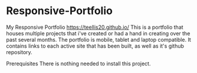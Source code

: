 # Responsive-Portfolio

My Responsive Portfolio https://teellis20.github.io/
This is a portfolio that houses multiple projects that i've created or had a hand in creating over the past several months. The portfolio is mobile, tablet and laptop compatible. It contains links to each active site that has been built, as well as it's github repository. 

Prerequisites
There is nothing needed to install this project. 
